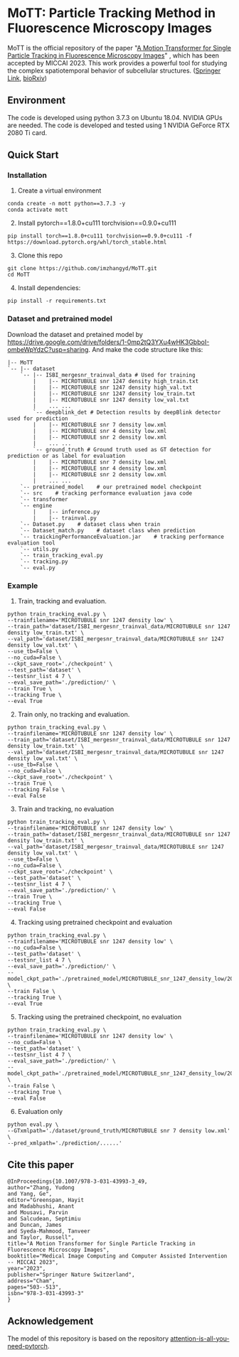 # MoTT: Particle Tracking Method in Fluorescence Microscopy Images
MoTT is the official repository of the paper "[A Motion Transformer for Single Particle Tracking in Fluorescence Microscopy Images](https://link.springer.com/chapter/10.1007/978-3-031-43993-3_49)" , which has been accepted by MICCAI 2023. This work provides a powerful tool for studying the complex spatiotemporal behavior of subcellular structures. ([Springer Link](https://link.springer.com/chapter/10.1007/978-3-031-43993-3_49), [bioRxiv](https://www.biorxiv.org/content/10.1101/2023.07.20.549804v1))


## Environment
The code is developed using python 3.7.3 on Ubuntu 18.04. NVIDIA GPUs are needed. The code is developed and tested using 1 NVIDIA GeForce RTX 2080 Ti card.

## Quick Start
### Installation
1. Create a virtual environment
```
conda create -n mott python==3.7.3 -y
conda activate mott
```
2. Install pytorch==1.8.0+cu111 torchvision==0.9.0+cu111
```
pip install torch==1.8.0+cu111 torchvision==0.9.0+cu111 -f https://download.pytorch.org/whl/torch_stable.html
```
3. Clone this repo
```
git clone https://github.com/imzhangyd/MoTT.git
cd MoTT
```
4. Install dependencies:
 ```
 pip install -r requirements.txt
 ```

### Dataset and pretrained model
Download the dataset and pretained model by https://drive.google.com/drive/folders/1-0mp2tQ3YXu4wHK3GbboI-ombeWpYdzC?usp=sharing. And make the code structure like this:

```
|-- MoTT  
`-- |-- dataset
    `-- |-- ISBI_mergesnr_trainval_data # Used for training
        |    |-- MICROTUBULE snr 1247 density high_train.txt
        |    |-- MICROTUBULE snr 1247 density high_val.txt
        |    |-- MICROTUBULE snr 1247 density low_train.txt
        |    |-- MICROTUBULE snr 1247 density low_val.txt
        |    ... ...
        `-- deepblink_det # Detection results by deepBlink detector used for prediction
        |    |-- MICROTUBULE snr 7 density low.xml
        |    |-- MICROTUBULE snr 4 density low.xml
        |    |-- MICROTUBULE snr 2 density low.xml
        |    ... ...
        `-- ground_truth # Ground truth used as GT detection for prediction or as label for evaluation
        |    |-- MICROTUBULE snr 7 density low.xml
        |    |-- MICROTUBULE snr 4 density low.xml
        |    |-- MICROTUBULE snr 2 density low.xml
        |    ... ...
    `-- pretrained_model    # our pretrained model checkpoint
    `-- src    # tracking performance evaluation java code
    `-- transformer
    `-- engine
        |    |-- inference.py
        |    |-- trainval.py
    `-- Dataset.py    # dataset class when train
    `-- Dataset_match.py    # dataset class when prediction
    `-- traickingPerformanceEvaluation.jar    # tracking performance evaluation tool
    `-- utils.py
    `-- train_tracking_eval.py
    `-- tracking.py
    `-- eval.py
```

### Example
1. Train, tracking and evaluation.
```
python train_tracking_eval.py \
--trainfilename='MICROTUBULE snr 1247 density low' \
--train_path='dataset/ISBI_mergesnr_trainval_data/MICROTUBULE snr 1247 density low_train.txt' \
--val_path='dataset/ISBI_mergesnr_trainval_data/MICROTUBULE snr 1247 density low_val.txt' \
--use_tb=False \
--no_cuda=False \
--ckpt_save_root='./checkpoint' \
--test_path='dataset' \
--testsnr_list 4 7 \
--eval_save_path='./prediction/' \
--train True \
--tracking True \
--eval True
```

2. Train only, no tracking and evaluation.
```
python train_tracking_eval.py \
--trainfilename='MICROTUBULE snr 1247 density low' \
--train_path='dataset/ISBI_mergesnr_trainval_data/MICROTUBULE snr 1247 density low_train.txt' \
--val_path='dataset/ISBI_mergesnr_trainval_data/MICROTUBULE snr 1247 density low_val.txt' \
--use_tb=False \
--no_cuda=False \
--ckpt_save_root='./checkpoint' \
--train True \
--tracking False \
--eval False
```

3. Train and tracking, no evaluation
```
python train_tracking_eval.py \
--trainfilename='MICROTUBULE snr 1247 density low' \
--train_path='dataset/ISBI_mergesnr_trainval_data/MICROTUBULE snr 1247 density low_train.txt' \
--val_path='dataset/ISBI_mergesnr_trainval_data/MICROTUBULE snr 1247 density low_val.txt' \
--use_tb=False \
--no_cuda=False \
--ckpt_save_root='./checkpoint' \
--test_path='dataset' \
--testsnr_list 4 7 \
--eval_save_path='./prediction/' \
--train True \
--tracking True \
--eval False
```

4. Tracking using pretrained checkpoint and evaluation
```
python train_tracking_eval.py \
--trainfilename='MICROTUBULE snr 1247 density low' \
--no_cuda=False \
--test_path='dataset' \
--testsnr_list 4 7 \
--eval_save_path='./prediction/' \
--model_ckpt_path='./pretrained_model/MICROTUBULE_snr_1247_density_low/20220406_11_18_51.chkpt' \
--train False \
--tracking True \
--eval True
```

5. Tracking using the pretrained checkpoint, no evaluation
```
python train_tracking_eval.py \
--trainfilename='MICROTUBULE snr 1247 density low' \
--no_cuda=False \
--test_path='dataset' \
--testsnr_list 4 7 \
--eval_save_path='./prediction/' \
--model_ckpt_path='./pretrained_model/MICROTUBULE_snr_1247_density_low/20220406_11_18_51.chkpt' \
--train False \
--tracking True \
--eval False
```

6. Evaluation only
```
python eval.py \
--GTxmlpath='./dataset/ground_truth/MICROTUBULE snr 7 density low.xml' \
--pred_xmlpath='./prediction/......'

```



## Cite this paper
```
@InProceedings{10.1007/978-3-031-43993-3_49,
author="Zhang, Yudong
and Yang, Ge",
editor="Greenspan, Hayit
and Madabhushi, Anant
and Mousavi, Parvin
and Salcudean, Septimiu
and Duncan, James
and Syeda-Mahmood, Tanveer
and Taylor, Russell",
title="A Motion Transformer for Single Particle Tracking in Fluorescence Microscopy Images",
booktitle="Medical Image Computing and Computer Assisted Intervention -- MICCAI 2023",
year="2023",
publisher="Springer Nature Switzerland",
address="Cham",
pages="503--513",
isbn="978-3-031-43993-3"
}
```
## Acknowledgement
The model of this repository is based on the repository [attention-is-all-you-need-pytorch](https://github.com/jadore801120/attention-is-all-you-need-pytorch).


